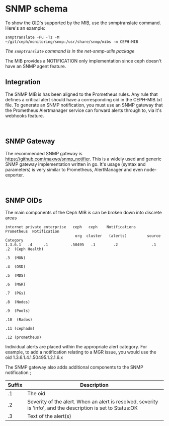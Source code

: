 # SNMP schema
To show the [OID](https://en.wikipedia.org/wiki/Object_identifier)'s supported by the MIB, use the snmptranslate command. Here's an example:
```
snmptranslate -Pu -Tz -M ~/git/ceph/monitoring/snmp:/usr/share/snmp/mibs -m CEPH-MIB
```
*The `snmptranslate` command is in the net-snmp-utils package*

The MIB provides a NOTIFICATION only implementation since ceph doesn't have an SNMP
agent feature.

## Integration
The SNMP MIB is has been aligned to the Prometheus rules. Any rule that defines a 
critical alert should have a corresponding oid in the CEPH-MIB.txt file. To generate
an SNMP notification, you must use an SNMP gateway that the Prometheus Alertmanager
service can forward alerts through to, via it's webhooks feature.

&nbsp;

## SNMP Gateway
The recommended SNMP gateway is https://github.com/maxwo/snmp_notifier. This is a widely
used and generic SNMP gateway implementation written in go. It's usage (syntax and
parameters) is very similar to Prometheus, AlertManager and even node-exporter.

&nbsp;
## SNMP OIDs
The main components of the Ceph MIB is can be broken down into discrete areas


```
internet private enterprise   ceph   ceph    Notifications   Prometheus  Notification
                               org  cluster   (alerts)         source      Category
1.3.6.1   .4     .1          .50495   .1        .2               .1         .2  (Ceph Health)
                                                                            .3  (MON)
                                                                            .4  (OSD)
                                                                            .5  (MDS)
                                                                            .6  (MGR)
                                                                            .7  (PGs)
                                                                            .8  (Nodes)
                                                                            .9  (Pools)
                                                                            .10  (Rados)
                                                                            .11 (cephadm)
                                                                            .12 (prometheus)

```
Individual alerts are placed within the appropriate alert category. For example, to add
a notification relating to a MGR issue, you would use the oid 1.3.6.1.4.1.50495.1.2.1.6.x

The SNMP gateway also adds additional components to the SNMP notification ;

| Suffix | Description |
|--------|-------------|
| .1 | The oid |
| .2 | Severity of the alert. When an alert is resolved, severity is 'info', and the description is set to Status:OK|
| .3 | Text of the alert(s) | 

